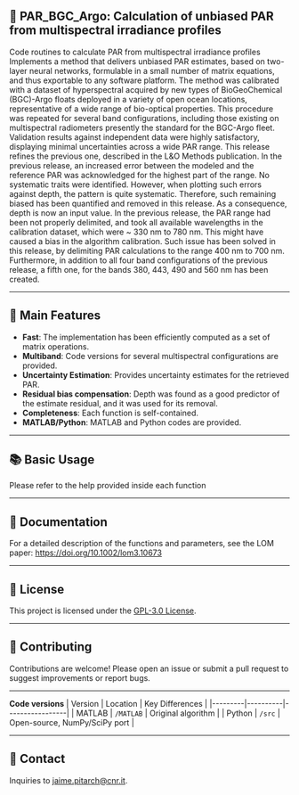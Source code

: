 ## 📆 PAR_BGC_Argo: Calculation of unbiased PAR from multispectral irradiance profiles

Code routines to calculate PAR from multispectral irradiance profiles
Implements a method that delivers unbiased PAR estimates, based on two-layer neural networks, formulable in a small number of matrix equations, and thus exportable to any software platform. The method was calibrated with a dataset of hyperspectral acquired by new types of BioGeoChemical (BGC)-Argo floats deployed in a variety of open ocean locations, representative of a wide range of bio-optical properties. This procedure was repeated for several band configurations, including those existing on multispectral radiometers presently the standard for the BGC-Argo fleet. Validation results against independent data were highly satisfactory, displaying minimal uncertainties across a wide PAR range.
This release refines the previous one, described in the L&O Methods publication.
In the previous release, an increased error between the modeled and the reference PAR was acknowledged for the highest part of the range. No systematic traits were identified. However, when plotting such errors against depth, the pattern is quite systematic. Therefore, such remaining biased has been quantified and removed in this release. As a consequence, depth is now an input value.
In the previous release, the PAR range had been not properly delimited, and took all available wavelengths in the calibration dataset, which were ~ 330 nm to 780 nm. This might have caused a bias in the algorithm calibration. Such issue has been solved in this release, by delimiting PAR calculations to the range 400 nm to 700 nm.
Furthermore, in addition to all four band configurations of the previous release, a fifth one, for the bands 380, 443, 490 and 560 nm has been created.

---

## 🚀 Main Features

- **Fast**: The implementation has been efficiently computed as a set of matrix operations.
- **Multiband**: Code versions for several multispectral configurations are provided.
- **Uncertainty Estimation**: Provides uncertainty estimates for the retrieved PAR.
- **Residual bias compensation**: Depth was found as a good predictor of the estimate residual, and it was used for its removal.
- **Completeness**: Each function is self-contained.
- **MATLAB/Python**: MATLAB and Python codes are provided.

---

## 📚 Basic Usage

Please refer to the help provided inside each function

---

## 📄 Documentation

For a detailed description of the functions and parameters, see the LOM paper:  https://doi.org/10.1002/lom3.10673

---

## 📝 License

This project is licensed under the [GPL-3.0 License](https://www.gnu.org/licenses/gpl-3.0.html).

---

## 🤝 Contributing

Contributions are welcome! Please open an issue or submit a pull request to suggest improvements or report bugs.

---

**Code versions**
| Version | Location | Key Differences |
|---------|----------|-----------------|
| MATLAB  | `/MATLAB` | Original algorithm |
| Python  | `/src` | Open-source, NumPy/SciPy port |

---

## 📢 Contact

Inquiries to jaime.pitarch@cnr.it.